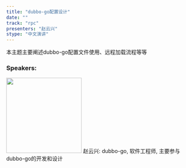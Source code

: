 ```yaml
---
title: "dubbo-go配置设计"
date: "" 
track: "rpc"
presenters: "赵云兴"
stype: "中文演讲"
---
```

本主题主要阐述dubbo-go配置文件使用、远程加载流程等等
 ### Speakers: 
 <img src="images/speaker/1126.png" width="200" />
 赵云兴: dubbo-go, 软件工程师, 主要参与dubbo-go的开发和设计
 